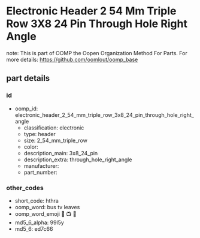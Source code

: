 # Electronic Header 2 54 Mm Triple Row 3X8 24 Pin Through Hole Right Angle  

note: This is part of OOMP the Oopen Organization Method For Parts. For more details: https://github.com/oomlout/oomp_base

##  part details





### id
* oomp_id: electronic_header_2_54_mm_triple_row_3x8_24_pin_through_hole_right_angle
  * classification: electronic
  * type: header
  * size: 2_54_mm_triple_row
  * color: 
  * description_main: 3x8_24_pin
  * description_extra: through_hole_right_angle
  * manufacturer: 
  * part_number: 

### other_codes
* short_code: hthra
* oomp_word: bus tv leaves
* oomp_word_emoji :bus: :tv: :leaves:
* md5_6_alpha: 99l5y
* md5_6: ed7c66